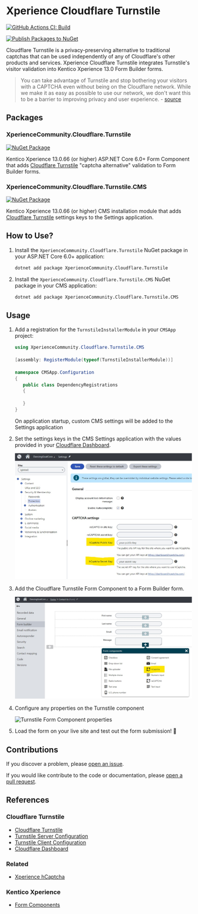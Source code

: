 # Xperience Cloudflare Turnstile

[![GitHub Actions CI: Build](https://github.com/wiredviews/xperience-cloudflare-turnstile/actions/workflows/ci.yml/badge.svg?branch=main)](https://github.com/wiredviews/xperience-cloudflare-turnstile/actions/workflows/ci.yml)

[![Publish Packages to NuGet](https://github.com/wiredviews/xperience-cloudflare-turnstile/actions/workflows/publish.yml/badge.svg?branch=main)](https://github.com/wiredviews/xperience-cloudflare-turnstile/actions/workflows/publish.yml)

Cloudflare Turnstile is a privacy-preserving alternative to traditional captchas that can be used independently of any of Cloudflare's other products and services. Xperience Cloudflare Turnstile integrates Turnstile's visitor validation into Kentico Xperience 13.0 Form Builder forms.

> You can take advantage of Turnstile and stop bothering your visitors with a CAPTCHA even without being on the Cloudflare network. While we make it as easy as possible to use our network, we don't want this to be a barrier to improving privacy and user experience. - [source](https://blog.cloudflare.com/turnstile-private-captcha-alternative/)

## Packages

### XperienceCommunity.Cloudflare.Turnstile

[![NuGet Package](https://img.shields.io/nuget/v/XperienceCommunity.Cloudflare.Turnstile.svg)](https://www.nuget.org/packages/XperienceCommunity.Cloudflare.Turnstile)

Kentico Xperience 13.0.66 (or higher) ASP.NET Core 6.0+ Form Component that adds [Cloudflare Turnstile](https://blog.cloudflare.com/turnstile-private-captcha-alternative/) "captcha alternative" validation to Form Builder forms.

### XperienceCommunity.Cloudflare.Turnstile.CMS

[![NuGet Package](https://img.shields.io/nuget/v/XperienceCommunity.Cloudflare.Turnstile.CMS.svg)](https://www.nuget.org/packages/XperienceCommunity.Cloudflare.Turnstile.CMS)

Kentico Xperience 13.0.66 (or higher) CMS installation module that adds [Cloudflare Turnstile](https://blog.cloudflare.com/turnstile-private-captcha-alternative/) settings keys to the Settings application.

## How to Use?

1. Install the `XperienceCommunity.Cloudflare.Turnstile` NuGet package in your ASP.NET Core 6.0+ application:

   ```bash
   dotnet add package XperienceCommunity.Cloudflare.Turnstile
   ```

1. Install the `XperienceCommunity.Cloudflare.Turnstile.CMS` NuGet package in your CMS application:

   ```bash
   dotnet add package XperienceCommunity.Cloudflare.Turnstile.CMS
   ```

## Usage

1. Add a registration for the `TurnstileInstallerModule` in your `CMSApp` project:

   ```csharp
   using XperienceCommunity.Cloudflare.Turnstile.CMS

   [assembly: RegisterModule(typeof(TurnstileInstallerModule))]

   namespace CMSApp.Configuration
   {
      public class DependencyRegistrations
      {

      }
   }
   ```

   On application startup, custom CMS settings will be added to the Settings application

1. Set the settings keys in the CMS Settings application with the values provided in your [Cloudflare Dashboard](https://dash.cloudflare.com/).

   <img src="./images/cms-settings-application.jpg" width="600px" alt="CMS Settings application Turnstile fields" />

1. Add the Cloudflare Turnstile Form Component to a Form Builder form.

   <img src="./images/form-builder-components-dialog.jpg" width="600px" alt="Form Builder component dialog" />

1. Configure any properties on the Turnstile component

   <img src="./images/turnstile-form-component-properties.jpg" width="600px" alt="Turnstile Form Component properties" />

1. Load the form on your live site and test out the form submission! 💪

## Contributions

If you discover a problem, please [open an issue](https://github.com/wiredviews/xperience-cloudflare-turnstile/issues/new).

If you would like contribute to the code or documentation, please [open a pull request](https://github.com/wiredviews/xperience-cloudflare-turnstile/compare).

## References

### Cloudflare Turnstile

- [Cloudflare Turnstile](https://blog.cloudflare.com/turnstile-private-captcha-alternative/)
- [Turnstile Server Configuration](https://developers.cloudflare.com/turnstile/get-started/server-side-validation/)
- [Turnstile Client Configuration](https://developers.cloudflare.com/turnstile/get-started/client-side-rendering/)
- [Cloudflare Dashboard](https://dash.cloudflare.com/)

### Related

- [Xperience hCaptcha](https://github.com/wiredviews/xperience-hcaptcha)

### Kentico Xperience

- [Form Components](https://docs.xperience.io/x/pQ2RBg)
